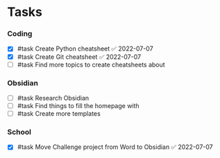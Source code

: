 # Tasks

### Coding
- [x] #task Create Python cheatsheet ✅ 2022-07-07
- [x] #task Create Git cheatsheet ✅ 2022-07-07
- [ ] #task Find more topics to create cheatsheets about

### Obsidian
- [ ] #task Research Obsidian
- [ ] #task Find things to fill the homepage with
- [ ] #task Create more templates

### School
- [x] #task Move Challenge project from Word to Obsidian ✅ 2022-07-07